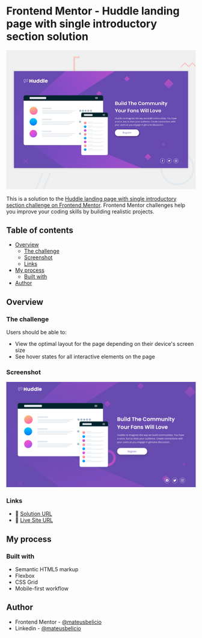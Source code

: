 # Frontend Mentor - Huddle landing page with single introductory section solution

![Design preview for the Huddle landing page with single introductory section](./design/desktop-preview.jpg)

This is a solution to the [Huddle landing page with single introductory section challenge on Frontend Mentor](https://www.frontendmentor.io/challenges/huddle-landing-page-with-a-single-introductory-section-B_2Wvxgi0). Frontend Mentor challenges help you improve your coding skills by building realistic projects.

## Table of contents

- [Overview](#overview)
  - [The challenge](#the-challenge)
  - [Screenshot](#screenshot)
  - [Links](#links)
- [My process](#my-process)
  - [Built with](#built-with)
- [Author](#author)

## Overview

### The challenge

Users should be able to:

- View the optimal layout for the page depending on their device's screen size
- See hover states for all interactive elements on the page

### Screenshot

![](./design/desktop-result.png)

### Links

- 🔗 [Solution URL](https://github.com/mateusbelicio/huddle-landing-page-with-single-introductory-section)
- 🔗 [Live Site URL](https://mateusbelicio.github.io/huddle-landing-page-with-single-introductory-section)

## My process

### Built with

- Semantic HTML5 markup
- Flexbox
- CSS Grid
- Mobile-first workflow

## Author

- Frontend Mentor - [@mateusbelicio](https://www.frontendmentor.io/profile/mateusbelicio)
- Linkedin - [@mateusbelicio](https://www.linkedin.com/in/mateusbelicio)
